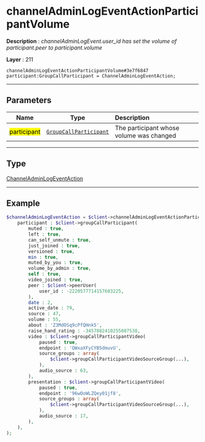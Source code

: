 # channelAdminLogEventActionParticipantVolume

**Description** : *channelAdminLogEvent\.user\_id has set the volume of participant\.peer to participant\.volume*

**Layer** : 211

```tl
channelAdminLogEventActionParticipantVolume#3e7f6847 participant:GroupCallParticipant = ChannelAdminLogEventAction;
```

---

## Parameters

| Name | Type | Description |
| :---: | :---: | :--- |
| <mark>participant</mark> | [`GroupCallParticipant`](type/GroupCallParticipant) | The participant whose volume was changed |

---

## Type

[ChannelAdminLogEventAction](type/ChannelAdminLogEventAction)

---

## Example

```php
$channelAdminLogEventAction = $client->channelAdminLogEventActionParticipantVolume(
	participant : $client->groupCallParticipant(
		muted : true,
		left : true,
		can_self_unmute : true,
		just_joined : true,
		versioned : true,
		min : true,
		muted_by_you : true,
		volume_by_admin : true,
		self : true,
		video_joined : true,
		peer : $client->peerUser(
			user_id : -2220577714157683225,
		),
		date : 2,
		active_date : 79,
		source : 47,
		volume : 55,
		about : 'Z3MdOSq9cPfQHnk5',
		raise_hand_rating : -3457882410255087538,
		video : $client->groupCallParticipantVideo(
			paused : true,
			endpoint : 'QWxaXFyCYB5dmuvU',
			source_groups : array(
				$client->groupCallParticipantVideoSourceGroup(...),
			),
			audio_source : 63,
		),
		presentation : $client->groupCallParticipantVideo(
			paused : true,
			endpoint : '96wOoWLZQey01jf8',
			source_groups : array(
				$client->groupCallParticipantVideoSourceGroup(...),
			),
			audio_source : 17,
		),
	),
);
```